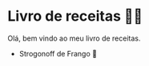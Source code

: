 # Livro de receitas :woman_cook:

Olá, bem vindo ao meu livro de receitas.

- Strogonoff de Frango :chicken:
